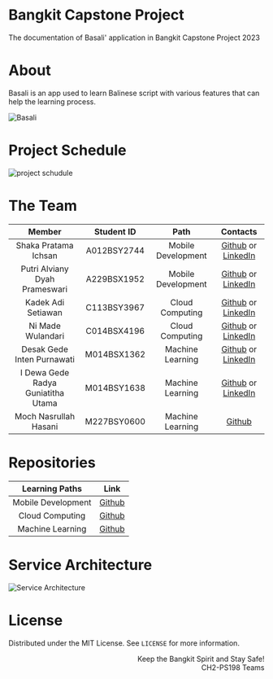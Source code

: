 # Bangkit Capstone Project
The documentation of Basali' application in Bangkit Capstone Project 2023

# About
Basali is an app used to learn Balinese script with various features that can help the learning process.

![Basali](https://github.com/adisetiawanx/basali/assets/64405574/9f5cf671-865f-474f-910a-5c64ae3006cb)

# Project Schedule
![project schudule](https://github.com/adisetiawanx/basali/assets/64405574/7b1c5e1a-58e8-4d7b-85e6-3e22fc7ace1e)

# The Team

|            Member           | Student ID |        Path        |                                                     Contacts                                                      |
| :-------------------------: | :--------: | :----------------: | :-----------------------------------------------------------------------------------------------------------------: |
|        Shaka Pratama Ichsan       | A012BSY2744 |  Mobile Development  |  [Github](https://github.com/shaka2003) or [LinkedIn](http://www.linkedin.com/in/shaka-pratama-ichsan)          |
|      Putri Alviany Dyah Prameswari     | A229BSX1952 |  Mobile Development  | [Github](https://github.com/ptrdyp)  or [LinkedIn](https://www.linkedin.com/in/putrialviany)    |
|     Kadek Adi Setiawan     | C113BSY3967 | Cloud Computing | [Github](https://github.com/adisetiawanx)  or [LinkedIn](https://www.linkedin.com/in/adisetiawanx/)            |
|      Ni Made Wulandari     | C014BSX4196 | Cloud Computing | [Github](https://github.com/mdwulandari)  or [LinkedIn](http://www.linkedin.com/in/ni-made-wulandari-446860216)      |
|     Desak Gede Inten Purnawati     | M014BSX1362 |   Machine Learning  | [Github](https://github.com/desakintan)   or [LinkedIn](https://www.linkedin.com/in/desak-inten-purnawati/)            |
| I Dewa Gede Radya Guniatitha Utama | M014BSY1638 |   Machine Learning  | [Github](https://github.com/DewaRadya) or [LinkedIn](http://www.linkedin.com/in/idewagederadyaguniatithautama)      |
| Moch Nasrullah Hasani | M227BSY0600 |   Machine Learning  | [Github](https://github.com/mnasrullahh) |

# Repositories

|   Learning Paths   |                                Link                                |
| :----------------: | :----------------------------------------------------------------: |
| Mobile Development | [Github](https://github.com/adisetiawanx/basali/tree/md/master)    |
|   Cloud Computing  |  [Github](https://github.com/adisetiawanx/basali/tree/cc/master)   |
|  Machine Learning  |   [Github](https://github.com/adisetiawanx/basali/tree/ml/master)  |

# Service Architecture
![Service Architecture](https://github.com/adisetiawanx/basali/assets/64405574/1638e22b-0bbd-4ff2-94d9-92a50bbf8528)


# License
Distributed under the MIT License. See `LICENSE` for more information.

<p align="right"> Keep the Bangkit Spirit and Stay Safe! <br> CH2-PS198 Teams </p>
